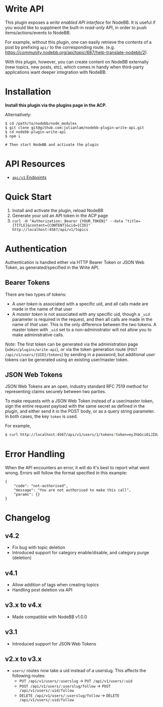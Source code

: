 # Write API

This plugin exposes a *write enabled API interface* for NodeBB. It is useful if you would like to supplment the built-in *read-only* API, in order to push items/actions/events to NodeBB.

For example, without this plugin, one can easily retrieve the contents of a post by prefixing `api/` to the corresponding route. (e.g. https://community.nodebb.org/api/topic/687/help-translate-nodebb/2).

With this plugin, however, you can create content on NodeBB externally (new topics, new posts, etc), which comes in handy when third-party applications want deeper integration with NodeBB.

# Installation

**Install this plugin via the plugins page in the ACP.**

Alternatively:

```
$ cd /path/to/nodebb/node_modules
$ git clone git@github.com:julianlam/nodebb-plugin-write-api.git
$ cd nodebb-plugin-write-api
$ npm i

# Then start NodeBB and activate the plugin
```

# API Resources

* [`api/v1` Endpoints](routes/v1/readme.md)

# Quick Start

1. Install and activate the plugin, reload NodeBB
1. Generate your uid an API token in the ACP page
1. `curl -H "Authorization: Bearer {YOUR_TOKEN}" --data "title={TITLE}&content={CONTENT}&cid={CID}" http://localhost:4567/api/v1/topics`

# Authentication

Authentication is handled either via HTTP Bearer Token or JSON Web Token, as generated/specified in the Write API.

## Bearer Tokens

There are two types of tokens:
  * A *user token* is associated with a specific uid, and all calls made are made in the name of that user
  * A *master token* is not associated with any specific uid, though a `_uid` parameter is required in the request, and then all calls are made in the name of *that* user.
    This is the only difference between the two tokens. A master token with `_uid` set to a non-administrator will not allow you to make administrative calls.

*Note*: The first token can be generated via the administration page (`admin/plugins/write-api`), or via the token generation route (`POST /api/v1/users/{UID}/tokens`) by sending in a password, but additional *user* tokens can be generated using an existing user/master token.

## JSON Web Tokens

JSON Web Tokens are an open, industry standard RFC 7519 method for representing claims securely between two parties.

To make requests with a JSON Web Token instead of a user/master token, sign the entire request payload with the same secret as defined in the plugin, and either send it in the POST body, or as a query string parameter. In both cases, the key `token` is used.

For example,

``` bash
$ curl http://localhost:4567/api/v1/users/1/tokens?token=eyJhbGciOiJIUzI1NiIsInR5cCI6IkpXVCJ9.eyJfdWlkIjoxfQ.pbm5wbAZ4__yFh5y8oeCsJyT0dm8ROcd5SEBr4yGlNw  # secret is 'secret'
```

# Error Handling

When the API encounters an error, it will do it's best to report what went wrong. Errors will follow the format specified in this example:

    {
        "code": "not-authorised",
        "message": "You are not authorised to make this call",
        "params": {}
    }

# Changelog

## v4.2

* Fix bug with topic deletion
* Introduced support for category enable/disable, and category purge (deletion)

## v4.1

* Allow addition of tags when creating topics
* Handling post deletion via API

## v3.x to v4.x

* Made compatible with NodeBB v1.0.0

## v3.1

* Introduced support for JSON Web Tokens

## v2.x to v3.x

* `users/` routes now take a uid instead of a userslug. This affects the following routes:
    * `PUT /api/v1/users/:userslug` -> `PUT /api/v1/users/:uid`
    * `POST /api/v1/users/:userslug/follow` -> `POST /api/v1/users/:uid/follow`
    * `DELETE /api/v1/users/:userslug/follow` -> `DELETE /api/v1/users/:uid/follow`
